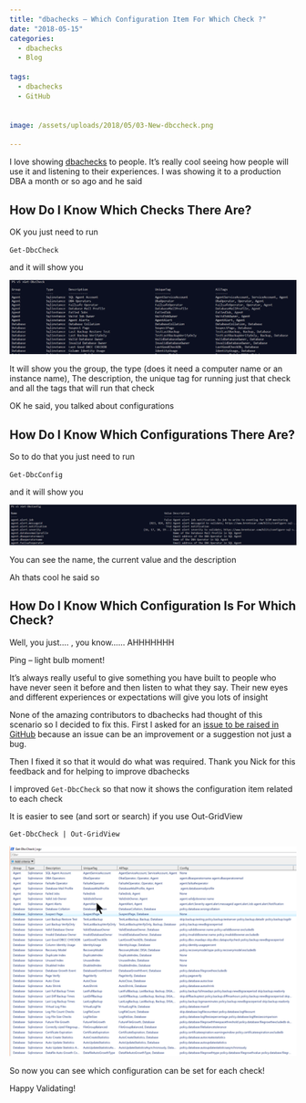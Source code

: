 ```yaml
---
title: "dbachecks – Which Configuration Item For Which Check ?"
date: "2018-05-15" 
categories:
  - dbachecks
  - Blog

tags:
  - dbachecks
  - GitHub 


image: /assets/uploads/2018/05/03-New-dbccheck.png

---
```

I love showing [dbachecks](http://dbachecks.io) to people. It’s really cool seeing how people will use it and listening to their experiences. I was showing it to a production DBA a month or so ago and he said

How Do I Know Which Checks There Are?
-------------------------------------

OK you just need to run

`Get-DbcCheck`

and it will show you

[![01 - get-dbcchecks.png](/assets/uploads/2018/05/01-get-dbcchecks.png)](/assets/uploads/2018/05/01-get-dbcchecks.png)

It will show you the group, the type (does it need a computer name or an instance name), The description, the unique tag for running just that check and all the tags that will run that check

OK he said, you talked about configurations

How Do I Know Which Configurations There Are?
---------------------------------------------

So to do that you just need to run

`Get-DbcConfig`

and it will show you

[![02 - dbcconfig.png](/assets/uploads/2018/05/02-dbcconfig.png)](/assets/uploads/2018/05/02-dbcconfig.png)

You can see the name, the current value and the description

Ah thats cool he said so

How Do I Know Which Configuration Is For Which Check?
-----------------------------------------------------

Well, you just…. , you know…… AHHHHHHH

Ping – light bulb moment!

It’s always really useful to give something you have built to people who have never seen it before and then listen to what they say. Their new eyes and different experiences or expectations will give you lots of insight

None of the amazing contributors to dbachecks had thought of this scenario so I decided to fix this. First I asked for an [issue to be raised in GitHub](https://github.com/sqlcollaborative/dbachecks/issues) because an issue can be an improvement or a suggestion not just a bug.

Then I fixed it so that it would do what was required. Thank you Nick for this feedback and for helping to improve dbachecks

I improved `Get-DbcCheck` so that now it shows the configuration item related to each check

It is easier to see (and sort or search) if you use Out-GridView

    Get-DbcCheck | Out-GridView

[![03 - New dbccheck.png](/assets/uploads/2018/05/03-New-dbccheck.png)](/assets/uploads/2018/05/03-New-dbccheck.png)

So now you can see which configuration can be set for each check!

Happy Validating!





